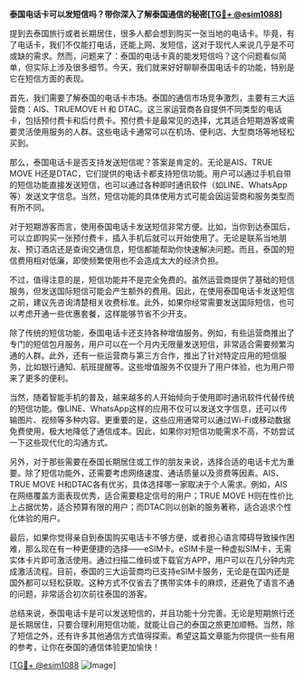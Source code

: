 **泰国电话卡可以发短信吗？带你深入了解泰国通信的秘密[[TG💪+ @esim1088](https://t.me/s/esim1088)]**

提到去泰国旅行或者长期居住，很多人都会想到购买一张当地的电话卡。毕竟，有了电话卡，我们不仅能打电话，还能上网、发短信，这对于现代人来说几乎是不可或缺的需求。然而，问题来了：泰国的电话卡真的能发短信吗？这个问题看似简单，但实际上涉及很多细节。今天，我们就来好好聊聊泰国电话卡的功能，特别是它在短信方面的表现。

首先，我们需要了解泰国的电话卡市场。泰国的通信市场竞争激烈，主要有三大运营商：AIS、TRUEMOVE H 和 DTAC。这三家运营商各自提供不同类型的电话卡，包括预付费卡和后付费卡。预付费卡是最常见的选择，尤其适合短期游客或需要灵活使用服务的人群。这些电话卡通常可以在机场、便利店、大型商场等地轻松买到。

那么，泰国电话卡是否支持发送短信呢？答案是肯定的。无论是AIS、TRUE MOVE H还是DTAC，它们提供的电话卡都支持短信功能。用户可以通过手机自带的短信功能直接发送短信，也可以通过各种即时通讯软件（如LINE、WhatsApp等）发送文字信息。当然，短信功能的具体使用方式可能会因运营商和服务类型而有所不同。

对于短期游客而言，使用泰国电话卡发送短信非常方便。比如，当你到达泰国后，可以立即购买一张预付费卡，插入手机后就可以开始使用了。无论是联系当地朋友、预订酒店还是查询交通信息，短信都能帮助你快速解决问题。而且，泰国的短信费用相对低廉，即使频繁使用也不会造成太大的经济负担。

不过，值得注意的是，短信功能并不是完全免费的。虽然运营商提供了基础的短信服务，但发送国际短信可能会产生额外的费用。因此，在使用泰国电话卡发送短信之前，建议先咨询清楚相关收费标准。此外，如果你经常需要发送国际短信，也可以考虑开通一些优惠套餐，这样能够节省不少开支。

除了传统的短信功能，泰国电话卡还支持各种增值服务。例如，有些运营商推出了专门的短信包月服务，用户可以在一个月内无限量发送短信，非常适合需要频繁沟通的人群。此外，还有一些运营商与第三方合作，推出了针对特定应用的短信服务，比如银行通知、航班提醒等。这些增值服务不仅提升了用户体验，也为用户带来了更多的便利。

当然，随着智能手机的普及，越来越多的人开始倾向于使用即时通讯软件代替传统的短信功能。像LINE、WhatsApp这样的应用不仅可以发送文字信息，还可以传输图片、视频等多种内容。更重要的是，这些应用通常可以通过Wi-Fi或移动数据免费使用，极大地降低了通信成本。因此，如果你对短信功能需求不高，不妨尝试一下这些现代化的沟通方式。

另外，对于那些需要在泰国长期居住或工作的朋友来说，选择合适的电话卡尤为重要。除了短信功能外，还需要考虑网络速度、通话质量以及资费等因素。AIS、TRUE MOVE H和DTAC各有优劣，具体选择哪一家取决于个人需求。例如，AIS在网络覆盖方面表现优秀，适合需要稳定信号的用户；TRUE MOVE H则在性价比上占据优势，适合预算有限的用户；而DTAC则以创新的服务著称，适合追求个性化体验的用户。

最后，如果你觉得亲自到泰国购买电话卡不够方便，或者担心语言障碍导致操作困难，那么现在有一种更便捷的选择——eSIM卡。eSIM卡是一种虚拟SIM卡，无需实体卡片即可激活使用。通过扫描二维码或下载官方APP，用户可以在几分钟内完成激活流程。目前，泰国的三大运营商均已支持eSIM卡服务，无论是在国内还是国外都可以轻松获取。这种方式不仅省去了携带实体卡的麻烦，还避免了语言不通的问题，非常适合初次前往泰国的游客。

总结来说，泰国电话卡是可以发送短信的，并且功能十分完善。无论是短期旅行还是长期居住，只要合理利用短信功能，就能让自己的泰国之旅更加顺畅。当然，除了短信之外，还有许多其他通信方式值得探索。希望这篇文章能为你提供一些有用的参考，让你在泰国的通信体验更加愉快！

[[TG💪+ @esim1088](https://t.me/s/esim1088) ![Image](https://i.postimg.cc/4NQfJmqS/Snipaste-2025-05-13-00-14-12.png)]